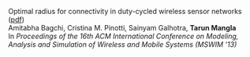 Optimal radius for connectivity in duty-cycled wireless sensor networks ([pdf](http://academicpages.github.io/files/paper1.pdf))  
Amitabha Bagchi, Cristina M. Pinotti, Sainyam Galhotra, **Tarun Mangla**  
In *Proceedings of the 16th ACM International Conference on Modeling, Analysis and Simulation of Wireless and Mobile Systems (MSWIM '13)*